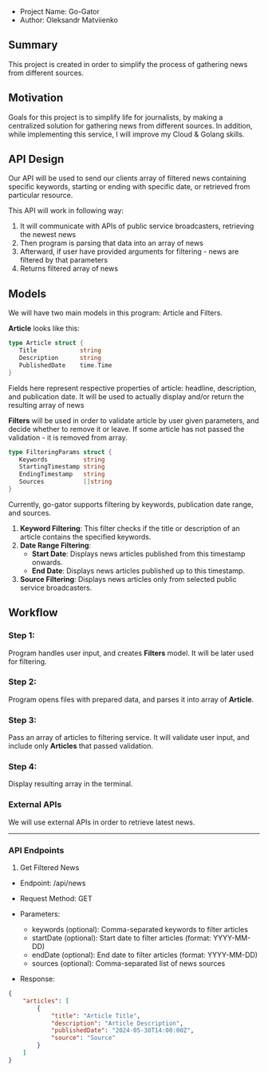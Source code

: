 - Project Name: Go-Gator
- Author: Oleksandr Matviienko

## Summary

This project is created in order to simplify the process of gathering news from different sources.

## Motivation

Goals for this project is to simplify life for journalists, by making a centralized 
solution for gathering news from different sources.
In addition, while implementing this service, I will improve my Cloud & Golang skills.

## API Design

Our API will be used to send our clients array of filtered news containing specific keywords, 
starting or ending with specific date, or retrieved from particular resource.

This API will work in following way:
1. It will communicate with APIs of public service broadcasters, retrieving the newest news
2. Then program is parsing that data into an array of news
3. Afterward, if user have provided arguments for filtering - news are filtered by that parameters
4. Returns filtered array of news

## Models

We will have two main models in this program: Article and Filters.
<br />

**Article** looks like this:

```go
type Article struct {
   Title            string
   Description      string
   PublishedDate    time.Time  
}
```

Fields here represent respective properties of article: headline, description, and publication date.
It will be used to actually display and/or return the resulting array of news

**Filters** will be used in order to validate article by user given parameters,
and decide whether to remove it or leave.
If some article has not passed the validation - it is removed from array.

```go    
type FilteringParams struct {
   Keywords          string   
   StartingTimestamp string   
   EndingTimestamp   string   
   Sources           []string 
}
```

Currently, go-gator supports filtering by keywords, publication date range, and sources.

1. **Keyword Filtering**: This filter checks if the title or description of an article contains the specified keywords.
2. **Date Range Filtering**:
    - **Start Date**: Displays news articles published from this timestamp onwards.
    - **End Date**: Displays news articles published up to this timestamp.
3. **Source Filtering**: Displays news articles only from selected public service broadcasters.


## Workflow

### Step 1:
Program handles user input, and creates **Filters** model. It will be later used for filtering.

### Step 2:
Program opens files with prepared data, and parses it into array of **Article**.

### Step 3:
Pass an array of articles to filtering service.
It will validate user input, and include only **Articles**
that passed validation.

### Step 4:
Display resulting array in the terminal.

### External APIs
We will use external APIs in order to retrieve latest news.

<hr />


### API Endpoints

1. Get Filtered News

- Endpoint: /api/news
- Request Method: GET
- Parameters: 
  - keywords (optional): Comma-separated keywords to filter articles
  - startDate (optional): Start date to filter articles (format: YYYY-MM-DD)
  - endDate (optional): End date to filter articles (format: YYYY-MM-DD)
  - sources (optional): Comma-separated list of news sources

- Response: 
```json
{
    "articles": [
        {
            "title": "Article Title",
            "description": "Article Description",
            "publishedDate": "2024-05-30T14:00:00Z",
            "source": "Source"
        }
    ]
}
```
